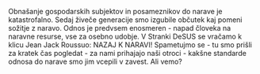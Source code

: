 Obnašanje gospodarskih subjektov in posameznikov do narave je katastrofalno. Sedaj živeče generacije smo izgubile občutek kaj pomeni sožitje z naravo. Odnos je predvsem enosmeren - napad človeka na naravne resurse, vse za osebno udobje.
V Stranki DeSUS se vračamo k klicu Jean Jack Roussuo: NAZAJ K NARAVI!
Spametujmo se - tu smo prišli za kratek čas pogledat - za nami prihajajo naši otroci - kakšne standarde odnosa do narave smo jim vcepili v zavest. Ali vemo?
